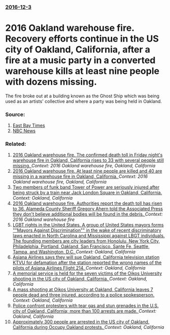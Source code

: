 ### [2016-12-3](/news/2016/12/3/index.md)

# 2016 Oakland warehouse fire. Recovery efforts continue in the US city of Oakland, California, after a fire at a music party in a converted warehouse kills at least nine people with dozens missing. 

The fire broke out at a building known as the Ghost Ship which was being used as an artists&#x27; collective and where a party was being held in Oakland.


### Source:

1. [East Bay Times](http://www.eastbaytimes.com/2016/12/03/oakland-massive-fire-at-live-work-space-in-fruitvale-district/)
2. [NBC News](http://www.nbcnews.com/news/us-news/least-9-dead-others-missing-after-california-warehouse-fire-official-n691511?cid=eml_nbn_20161203)

### Related:

1. [2016 Oakland warehouse fire. The confirmed death toll in Friday night's warehouse fire in Oakland, California rises to 33 with several people still missing. ](/news/2016/12/4/2016-oakland-warehouse-fire-the-confirmed-death-toll-in-friday-night-s-warehouse-fire-in-oakland-california-rises-to-33-with-several-peopl.md) _Context: 2016 Oakland warehouse fire, Oakland, California_
2. [2016 Oakland warehouse fire. At least nine people are killed and 40 are missing in a warehouse fire in Oakland, California. ](/news/2016/12/2/2016-oakland-warehouse-fire-at-least-nine-people-are-killed-and-40-are-missing-in-a-warehouse-fire-in-oakland-california.md) _Context: 2016 Oakland warehouse fire, Oakland, California_
3. [Two members of funk band Tower of Power are seriously injured after being struck by a train near Jack London Square in Oakland, California.](/news/2017/01/12/two-members-of-funk-band-tower-of-power-are-seriously-injured-after-being-struck-by-a-train-near-jack-london-square-in-oakland-california.md) _Context: Oakland, California_
4. [2016 Oakland warehouse fire. Authorities report the death toll has risen to 36. Alameda County Sheriff Gregory Ahern told the Associated Press they don't believe additional bodies will be found in the debris. ](/news/2016/12/5/2016-oakland-warehouse-fire-authorities-report-the-death-toll-has-risen-to-36-alameda-county-sheriff-gregory-ahern-told-the-associated-pre.md) _Context: 2016 Oakland warehouse fire_
5. [LGBT rights in the United States. A group of United States mayors forms ""Mayors Against Discrimination"" in the wake of recent discriminatory laws enacted in North Carolina and Mississippi against LBGT individuals. The founding members are city leaders from Honolulu, New York City, Philadelphia, Portland, Oakland, San Francisco, Sante Fe, Seattle, Tampa, and Washington, D.C. ](/news/2016/04/8/lgbt-rights-in-the-united-states-a-group-of-united-states-mayors-forms-mayors-against-discrimination-in-the-wake-of-recent-discriminato.md) _Context: Oakland, California_
6. [Asiana Airlines says they will sue Oakland, California television station KTVU for defamation after the station reported the wrong names of the pilots of Asiana Airlines Flight 214. ](/news/2013/07/15/asiana-airlines-says-they-will-sue-oakland-california-television-station-ktvu-for-defamation-after-the-station-reported-the-wrong-names-of.md) _Context: Oakland, California_
7. [A memorial service is held for the seven victims of the Oikos University shooting in the US city of Oakland, California. ](/news/2012/04/3/a-memorial-service-is-held-for-the-seven-victims-of-the-oikos-university-shooting-in-the-us-city-of-oakland-california.md) _Context: Oakland, California_
8. [A mass shooting at Oikos University at Oakland, California leaves 7 people dead and three injured, according to a police spokesperson. ](/news/2012/04/2/a-mass-shooting-at-oikos-university-at-oakland-california-leaves-7-people-dead-and-three-injured-according-to-a-police-spokesperson.md) _Context: Oakland, California_
9. [Police confront protesters with tear gas and stun grenades in the U.S. city of Oakland, California; more than 100 arrests are made. ](/news/2012/01/29/police-confront-protesters-with-tear-gas-and-stun-grenades-in-the-u-s-city-of-oakland-california-more-than-100-arrests-are-made.md) _Context: Oakland, California_
10. [Approximately 300 people are arrested in the US city of Oakland, California during Occupy Oakland protests. ](/news/2012/01/28/approximately-300-people-are-arrested-in-the-us-city-of-oakland-california-during-occupy-oakland-protests.md) _Context: Oakland, California_
